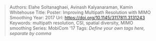 > Authors: Elahe Soltanaghaei, Avinash Kalyanaraman, Kamin Whitehouse
> Title: Poster: Improving Multipath Resolution with MIMO Smoothing
> Year: 2017
> Url: https://doi.org/10.1145/3117811.3131243
> Keywords: multipath resolution, CSI, spatial diversity, MIMO smoothing
> Series: MobiCom '17
> Tags: *Define your own tags here, separate by comma*